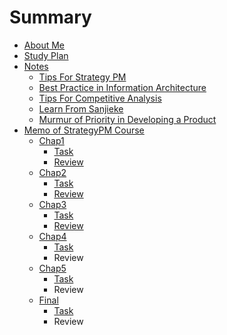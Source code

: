 # Summary

- [About Me](CONTENT/InfoSelfIntro.md)
- [Study Plan](CONTENT/InfoPlanCourseStudy.md)
- [Notes](CONTENT/ChapNotes.md)
	- [Tips For Strategy PM](CONTENT/Tips4StrategyPM.md)
	- [Best Practice in Information Architecture](CONTENT/InfoBestPracticeIA.md) 
	- [Tips For Competitive Analysis](CONTENT/HbCompetitiveAnalysis.md)
	- [Learn From Sanjieke](CONTENT/InfoLearnFromsanjieke.md)
	- [Murmur of Priority in Developing a Product](CONTENT/MurStartupDevPriority.md)
- [Memo of StrategyPM Course](CONTENT/ChapCourseStrategyPM.md)
	- [Chap1](CONTENT/Chap1.md)
		- [Task](CONTENT/Chap1Task.md)
		- [Review](CONTENT/Chap1Review.md)
	- [Chap2](CONTENT/Chap2.md)
		- [Task](CONTENT/Chap2Task.md)
		- [Review](CONTENT/Chap2Review.md)
	- [Chap3](CONTENT/Chap3.md)
		- [Task](CONTENT/Chap3Task.md)
		- [Review](CONTENT/Chap3Review.md)
	- [Chap4](CONTENT/Chap4.md)
		- [Task](CONTENT/Chap4Task.md)
		- Review
	- [Chap5](CONTENT/Chap5.md)
		- [Task](CONTENT/Chap5Task.md)
		- Review
	- [Final](CONTENT/Chap6.md)
		- [Task](CONTENT/Chap6Task.md)
		- Review


